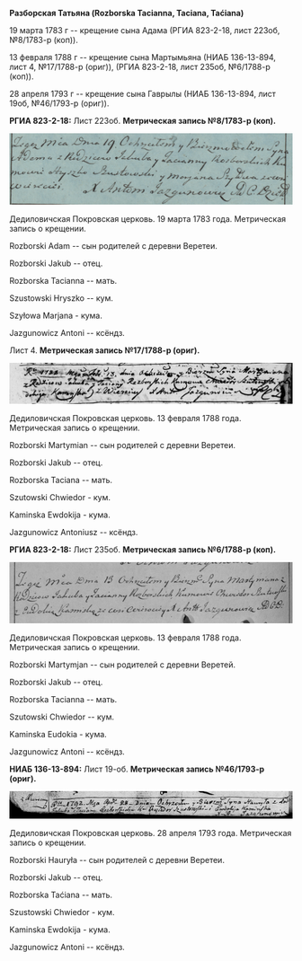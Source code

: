 **Разборская Татьяна (Rozborska Tacianna, Taciana, Taćiana)**

19 марта 1783 г -- крещение сына Адама (РГИА 823-2-18, лист 223об,
№8/1783-р (коп)).

13 февраля 1788 г -- крещение сына Мартымьяна (НИАБ 136-13-894, лист 4,
№17/1788-р (ориг)), (РГИА 823-2-18, лист 235об, №6/1788-р (коп)).

28 апреля 1793 г -- крещение сына Гаврылы (НИАБ 136-13-894, лист 19об,
№46/1793-р (ориг)).

**РГИА 823-2-18:** Лист 223об. **Метрическая запись №8/1783-р (коп).**

![](./media/74af86962359bf74954d716531a773f00e2b4994.png)

Дедиловичская Покровская церковь. 19 марта 1783 года. Метрическая запись
о крещении.

Rozborski Adam -- сын родителей с деревни Веретеи.

Rozborski Jakub -- отец.

Rozborska Tacianna -- мать.

Szustowski Hryszko -- кум.

Szyłowa Marjana - кума.

Jazgunowicz Antoni -- ксёндз.

Лист 4. **Метрическая запись №17/1788-р (ориг).**

![](./media/6d0e9c07087c066c5e2c66427aa72b6f35d0c354.png)

Дедиловичская Покровская церковь. 13 февраля 1788 года. Метрическая
запись о крещении.

Rozborski Martymian -- сын родителей с деревни Веретеи.

Rozborski Jakub -- отец.

Rozborska Taciana -- мать.

Szutowski Chwiedor - кум.

Kaminska Ewdokija - кума.

Jazgunowicz Antoniusz -- ксёндз.

**РГИА 823-2-18:** Лист 235об. **Метрическая запись №6/1788-р (коп).**

![](./media/d601423f2db39590a1045b9b2119194bd02ff3e6.png)

Дедиловичская Покровская церковь. 13 февраля 1788 года. Метрическая
запись о крещении.

Rozborski Martymjan -- сын родителей с деревни Веретей.

Rozborski Jakub -- отец.

Rozborska Tacianna -- мать.

Szutowski Chwiedor -- кум.

Kaminska Eudokia - кума.

Jazgunowicz Antoni -- ксёндз.

**НИАБ 136-13-894:** Лист 19-об. **Метрическая запись №46/1793-р
(ориг).**

![](./media/be66b208ed72acb5b531299e1d570e3e2989c966.png)

Дедиловичская Покровская церковь. 28 апреля 1793 года. Метрическая
запись о крещении.

Rozborski Hauryła -- сын родителей с деревни Веретеи.

Rozborski Jakub -- отец.

Rozborska Taćiana -- мать.

Szustowski Chwiedor - кум.

Kaminska Ewdokija - кума.

Jazgunowicz Antoni -- ксёндз.

